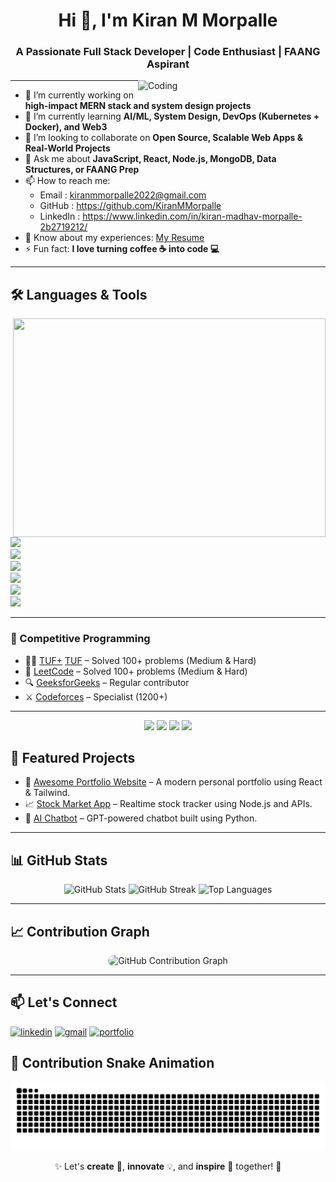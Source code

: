 <!-- Profile README for @KiranMMorpalle -->
<h1 align="center">Hi 👋, I'm Kiran M Morpalle</h1>
<h3 align="center">A Passionate Full Stack Developer | Code Enthusiast | FAANG Aspirant</h3>

<img align="right" alt="Coding" width="300" src="https://cdn.dribbble.com/users/1162077/screenshots/3848914/programmer.gif"/>

---
<!-- Profile README for @KiranMMorpalle -->
- 🔭 I’m currently working on **high-impact MERN stack and system design projects**
- 🌱 I’m currently learning **AI/ML, System Design, DevOps (Kubernetes + Docker), and Web3**
- 👯 I’m looking to collaborate on **Open Source, Scalable Web Apps & Real-World Projects**
- 💬 Ask me about **JavaScript, React, Node.js, MongoDB, Data Structures, or FAANG Prep**
- 📫 How to reach me:
    - Email    : kiranmmorpalle2022@gmail.com
    - GitHub   : https://github.com/KiranMMorpalle
    - LinkedIn : https://www.linkedin.com/in/kiran-madhav-morpalle-2b2719212/
- 📄 Know about my experiences: [My Resume](#) <!-- Replace with actual resume link -->
- ⚡ Fun fact: **I love turning coffee ☕ into code 💻**

---
## 🛠️ Languages & Tools
<img align="right" src="https://user-images.githubusercontent.com/74038190/212750672-2f3f2b50-c84f-4ed8-a60a-849ae69ff9df.gif" height="350" width="500"> </br>

<img src="https://skillicons.dev/icons?i=c,cpp,javascript,java,python"> <br/>
<img src="https://skillicons.dev/icons?i=html,css,tailwind,bootstrap,react"> <br/>
<img src="https://skillicons.dev/icons?i=nodejs,nextjs,expressjs"> <br/>
<img src="https://skillicons.dev/icons?i=mysql,mongodb,postgresql"> <br/>
<img src="https://skillicons.dev/icons?i=git,github"> <br/>
<img src="https://skillicons.dev/icons?i=linux"> <br/> 

---

### 🚀 Competitive Programming

- 👨‍💻 [TUF+](https://takeuforward.org/plus/profile/Kiran07052021) [TUF](https://takeuforward.org/profile/Kiran07052021) – Solved 100+ problems (Medium & Hard)
- 🧠 [LeetCode](https://leetcode.com/u/KiranMMorpalle/) – Solved 100+ problems (Medium & Hard)
- 🔍 [GeeksforGeeks](https://auth.geeksforgeeks.org/user/your-user-id/profile) – Regular contributor
- ⚔️ [Codeforces](https://codeforces.com/profile/your-id) – Specialist (1200+)

---
<p align="center">
  <img src="https://img.shields.io/github/followers/KiranMMorpalle?label=Follow&style=social" />
  <img src="https://img.shields.io/badge/MERN-FullStack-blue?logo=javascript" />
  <img src="https://img.shields.io/badge/Open%20Source-Contributor-blueviolet?logo=github" />
  <img src="https://img.shields.io/badge/LeetCode-Top%2050%25-orange?logo=leetcode" />
</p>

## 📌 Featured Projects

- 🚀 [Awesome Portfolio Website](https://github.com/KiranMMorpalle/portfolio) – A modern personal portfolio using React & Tailwind.
- 📈 [Stock Market App](https://github.com/KiranMMorpalle/stock-app) – Realtime stock tracker using Node.js and APIs.
- 🧠 [AI Chatbot](https://github.com/KiranMMorpalle/ai-chatbot) – GPT-powered chatbot built using Python.

---
## 📊 GitHub Stats

<p align="center">
  <img src="https://github-readme-stats.vercel.app/api?username=KiranMMorpalle&show_icons=true&theme=radical" alt="GitHub Stats" />
  <img src="https://github-readme-streak-stats.herokuapp.com/?user=KiranMMorpalle&theme=radical" alt="GitHub Streak" />
<!--   <img src="https://streak-stats.demolab.com/?user=KiranMMorpalle&theme=radical" alt="GitHub Streak" /> -->
  <img src="https://github-readme-stats.vercel.app/api/top-langs/?username=KiranMMorpalle&layout=compact&theme=radical" alt="Top Languages" />
</p>

---
<!-- ## 🏆 Achievements & Certifications

- 🥇 **Certified JavaScript Developer** – by XYZ Academy, 2025  
- 🏅 **Top 10 Finalist** – CodeHunt Hackathon 2024 (out of 5,000+ participants)  
- 📜 **AWS Certified Cloud Practitioner** – Issued by Amazon Web Services, 2024  
- 🎓 **Coursera: Full-Stack Web Development** – Completed with Honors, 2023  
- 💡 **Best Project Award** – "HelpFund" Crowdfunding Web App – College TechFest 2025  


## 🏆 Certifications

[![AWS Badge](https://images.credly.com/size/110x110/images/example-aws-badge.png)](https://www.credly.com/badges/your-badge-id)
- 📜 [AWS Certified Cloud Practitioner](https://www.credly.com/badges/your-badge-id) – Amazon Web Services

[![Coursera Badge](https://coursera.org/images/example-coursera-badge.png)](https://coursera.org/verify/your-certificate-id)
- 🎓 [Full-Stack Web Development](https://coursera.org/verify/your-certificate-id) – Coursera
-->

## 📈 Contribution Graph
<div align="center">
  <img src="https://github-readme-activity-graph.vercel.app/graph?username=KiranMMorpalle&bg_color=220a28&color=ffffff&line=c56a90&point=ffeb95&area=false&hide_border=false" 
    style="border-radius: 15px;"
    alt="GitHub Contribution Graph"/>
</div>

---
## 📫 Let's Connect

<p align="left">
  <a href="https://www.linkedin.com/in/kiran-madhav-morpalle-2b2719212/" target="blank"><img src="https://cdn.jsdelivr.net/gh/devicons/devicon/icons/linkedin/linkedin-original.svg" alt="linkedin" height="30" /></a>
  <a href="mailto:kiranmmorpalle2022@gmail.com"><img src="https://img.icons8.com/ios-filled/30/000000/gmail-new.png" alt="gmail" /></a>
  <a href="https://kiranmmorpalle.dev"><img src="https://img.icons8.com/ios/30/000000/domain.png" alt="portfolio" /></a>
</p>
<!-- <a href="https://twitter.com/yourhandle"><img src="https://cdn.jsdelivr.net/gh/devicons/devicon/icons/twitter/twitter-original.svg" height="30" alt="twitter" /></a> -->

## 🐍 Contribution Snake Animation

<p align="center">
  <img src="https://raw.githubusercontent.com/KiranMMorpalle/KiranMMorpalle/output/snake.svg" alt="Snake animation" />
</p>

<p align="center">✨ Let's <strong>create</strong> 🎨, <strong>innovate</strong> 💡, and <strong>inspire</strong> 🌟 together! 🚀</p>

